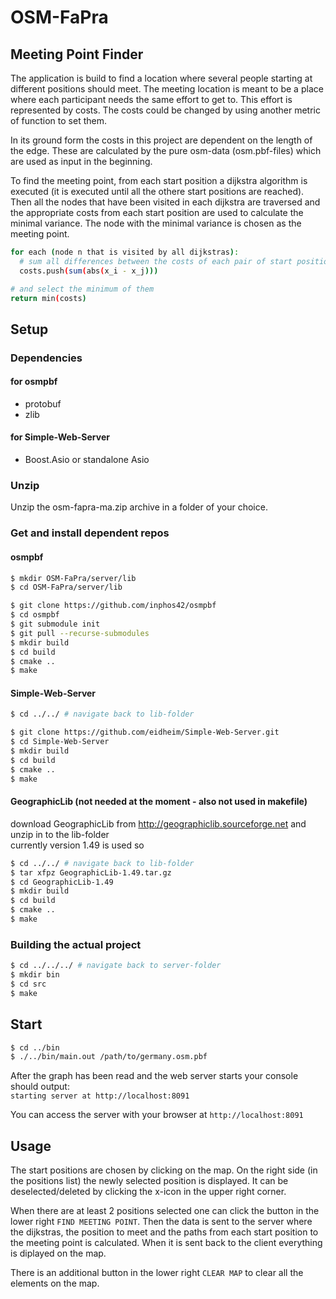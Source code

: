 # OSM-FaPra

## Meeting Point Finder

The application is build to find a location where several people starting at different positions should meet.
The meeting location is meant to be a place where each participant needs the same effort to get to.
This effort is represented by costs.
The costs could be changed by using another metric of function to set them.

In its ground form the costs in this project are dependent on the length of the edge.
These are calculated by the pure osm-data (osm.pbf-files) which are used as input in the beginning.

To find the meeting point, from each start position a dijkstra algorithm is executed (it is executed until all the othere start positions are reached).
Then all the nodes that have been visited in each dijkstra are traversed and the appropriate costs from each start position are used to calculate the minimal variance.
The node with the minimal variance is chosen as the meeting point.

```sh
for each (node n that is visited by all dijkstras):
  # sum all differences between the costs of each pair of start positions
  costs.push(sum(abs(x_i - x_j)))

# and select the minimum of them
return min(costs)
```

## Setup

### Dependencies

#### for osmpbf

- protobuf
- zlib

#### for Simple-Web-Server

- Boost.Asio or standalone Asio

### Unzip

Unzip the osm-fapra-ma.zip archive in a folder of your choice.

### Get and install dependent repos

#### osmpbf

```sh
$ mkdir OSM-FaPra/server/lib
$ cd OSM-FaPra/server/lib

$ git clone https://github.com/inphos42/osmpbf
$ cd osmpbf
$ git submodule init
$ git pull --recurse-submodules
$ mkdir build
$ cd build
$ cmake ..
$ make
```

#### Simple-Web-Server

```sh
$ cd ../../ # navigate back to lib-folder

$ git clone https://github.com/eidheim/Simple-Web-Server.git
$ cd Simple-Web-Server
$ mkdir build
$ cd build
$ cmake ..
$ make
```

#### GeographicLib (not needed at the moment - also not used in makefile)

download GeographicLib from <http://geographiclib.sourceforge.net> and unzip in to the lib-folder  
currently version 1.49 is used so

```sh
$ cd ../../ # navigate back to lib-folder
$ tar xfpz GeographicLib-1.49.tar.gz
$ cd GeographicLib-1.49
$ mkdir build
$ cd build
$ cmake ..
$ make
```

### Building the actual project

```sh
$ cd ../../../ # navigate back to server-folder
$ mkdir bin
$ cd src
$ make
```

## Start

```sh
$ cd ../bin
$ ./../bin/main.out /path/to/germany.osm.pbf
```

After the graph has been read and the web server starts your console should output:  
`starting server at http://localhost:8091`

You can access the server with your browser at `http://localhost:8091`

## Usage

The start positions are chosen by clicking on the map.
On the right side (in the positions list) the newly selected position is displayed.
It can be deselected/deleted by clicking the x-icon in the upper right corner.

When there are at least 2 positions selected one can click the button in the lower right `FIND MEETING POINT`.
Then the data is sent to the server where the dijkstras, the position to meet and the paths from each start position to the meeting point is calculated.
When it is sent back to the client everything is diplayed on the map.

There is an additional button in the lower right `CLEAR MAP` to clear all the elements on the map.

